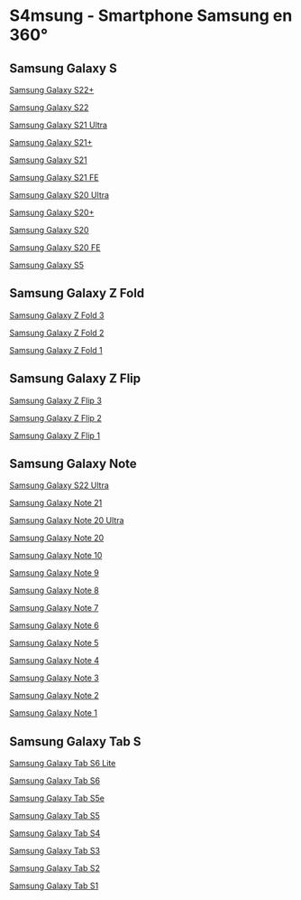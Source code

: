 # S4msung - Smartphone Samsung en 360°


Samsung Galaxy S
-----------------
[Samsung Galaxy S22+](http://is.gd/OCl3Je)

[Samsung Galaxy S22](http://is.gd/y09NeO)

[Samsung Galaxy S21 Ultra](http://is.gd/NseGjH)

[Samsung Galaxy S21+](http://is.gd/ezid0d)

[Samsung Galaxy S21](http://is.gd/9vEMso)

[Samsung Galaxy S21 FE](http://is.gd/az9pRf)

[Samsung Galaxy S20 Ultra](http://is.gd/HeDGjv)

[Samsung Galaxy S20+](http://is.gd/Gir4Ln)

[Samsung Galaxy S20](http://is.gd/0i8vno)

[Samsung Galaxy S20 FE](http://is.gd/yHM9Yd)



[Samsung Galaxy S5](http://is.gd/kCZEpN)


Samsung Galaxy Z Fold
----------------------
[Samsung Galaxy Z Fold 3](http://is.gd/Aceoh5)

[Samsung Galaxy Z Fold 2](http://is.gd/evaMoy)

[Samsung Galaxy Z Fold 1](http://is.gd/oz7ei7)


Samsung Galaxy Z Flip
----------------------
[Samsung Galaxy Z Flip 3](http://is.gd/VqKTJn)

[Samsung Galaxy Z Flip 2](http://is.gd/oz7ei7)

[Samsung Galaxy Z Flip 1](http://is.gd/I7h77G)


Samsung Galaxy Note
--------------------
[Samsung Galaxy S22 Ultra](http://is.gd/CXTVLm)

[Samsung Galaxy Note 21](http://is.gd/oz7ei7)

[Samsung Galaxy Note 20 Ultra](http://is.gd/qOEF2z)

[Samsung Galaxy Note 20](http://is.gd/h9OyDm)

[Samsung Galaxy Note 10](http://is.gd/1ydjHz)

[Samsung Galaxy Note 9](http://is.gd/GxQkkX)

[Samsung Galaxy Note 8](http://is.gd/f5QSOF)

[Samsung Galaxy Note 7](http://is.gd/17pmrk)

[Samsung Galaxy Note 6](http://is.gd/oz7ei7)

[Samsung Galaxy Note 5](http://is.gd/4CYWDx)

[Samsung Galaxy Note 4](http://is.gd/W7fmwH)

[Samsung Galaxy Note 3](http://is.gd/3DNNQa)

[Samsung Galaxy Note 2](http://is.gd/GjEBz9)

[Samsung Galaxy Note 1](http://is.gd/ScAbFK)


Samsung Galaxy Tab S
---------------------
[Samsung Galaxy Tab S6 Lite](http://is.gd/umTqex)

[Samsung Galaxy Tab S6](http://is.gd/Z7U9oi)

[Samsung Galaxy Tab S5e](http://is.gd/qPeheJ)

[Samsung Galaxy Tab S5](http://is.gd/oz7ei7)

[Samsung Galaxy Tab S4](http://is.gd/a0kSZO)

[Samsung Galaxy Tab S3](http://is.gd/SEQlqo)

[Samsung Galaxy Tab S2](http://is.gd/6kwSRL)

[Samsung Galaxy Tab S1](http://is.gd/mAWpJB)
